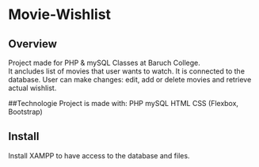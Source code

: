 # Movie-Wishlist

## Overview
Project made for PHP & mySQL Classes at Baruch College.
<br/>
It ancludes list of movies that user wants to watch. It is connected to the database. User can make changes: edit, add or delete movies and retrieve actual wishlist.

##Technologie
Project is made with: 
PHP
mySQL
HTML
CSS (Flexbox, Bootstrap)

## Install
Install XAMPP to have access to the database and files.
